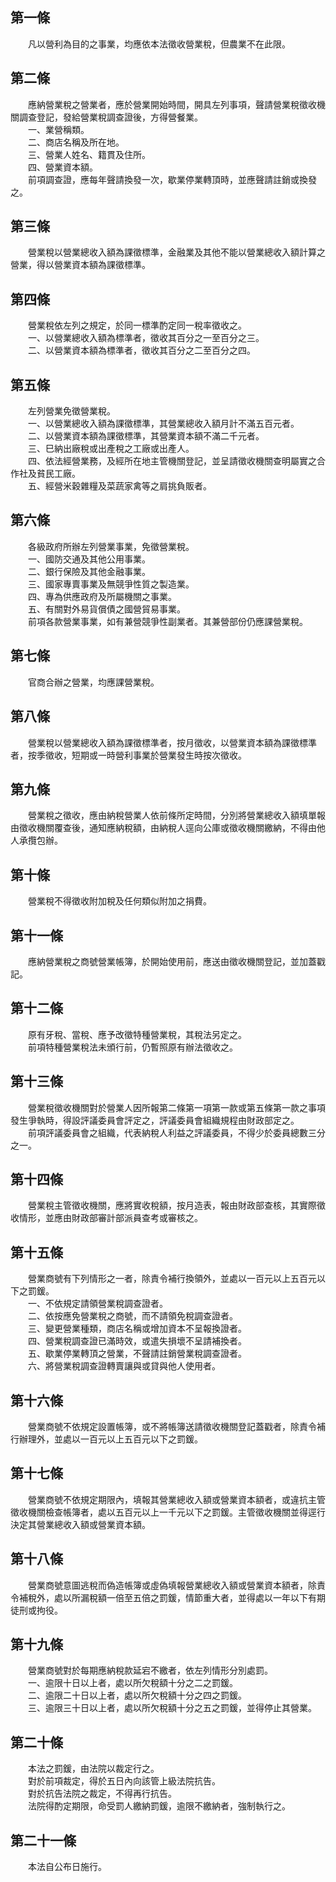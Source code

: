 第一條 
-------
　　凡以營利為目的之事業，均應依本法徵收營業稅，但農業不在此限。  


第二條 
-------
　　應納營業稅之營業者，應於營業開始時間，開具左列事項，聲請營業稅徵收機關調查登記，發給營業稅調查證後，方得營餐業。  
　　一、業營稱類。  
　　二、商店名稱及所在地。  
　　三、營業人姓名、籍貫及住所。  
　　四、營業資本額。  
　　前項調查證，應每年聲請換發一次，歇業停業轉頂時，並應聲請註銷或換發之。  


第三條 
-------
　　營業稅以營業總收入額為課徵標準，金融業及其他不能以營業總收入額計算之營業，得以營業資本額為課徵標準。  


第四條 
-------
　　營業稅依左列之規定，於同一標準酌定同一稅率徵收之。  
　　一、以營業總收入額為標準者，徵收其百分之一至百分之三。  
　　二、以營業資本額為標準者，徵收其百分之二至百分之四。  


第五條 
-------
　　左列營業免徵營業稅。  
　　一、以營業總收入額為課徵標準，其營業總收入額月計不滿五百元者。  
　　二、以營業資本額為課徵標準，其營業資本額不滿二千元者。  
　　三、巳納出廠稅或出產稅之工廠或出產人。  
　　四、依法經營業務，及經所在地主管機關登記，並呈請徵收機關查明屬實之合作社及貧民工廠。  
　　五、經營米穀雜糧及菜蔬家禽等之肩挑負販者。  


第六條 
-------
　　各級政府所辦左列營業事業，免徵營業稅。  
　　一、國防交通及其他公用事業。  
　　二、銀行保險及其他金融事業。  
　　三、國家專賣事業及無競爭性質之製造業。  
　　四、專為供應政府及所屬機關之事業。  
　　五、有關對外易貨償債之國營貿易事業。  
　　前項各款營業事業，如有兼營競爭性副業者。其兼營部份仍應課營業稅。  


第七條 
-------
　　官商合辦之營業，均應課營業稅。  


第八條 
-------
　　營業稅以營業總收入額為課徵標準者，按月徵收，以營業資本額為課徵標準者，按季徵收，短期或一時營利事業於營業發生時按次徵收。  


第九條 
-------
　　營業稅之徵收，應由納稅營業人依前條所定時間，分別將營業總收入額填單報由徵收機關覆查後，通知應納稅額，由納稅人逕向公庫或徵收機關繳納，不得由他人承攬包辦。  


第十條 
-------
　　營業稅不得徵收附加稅及任何類似附加之捐費。  


第十一條 
---------
　　應納營業稅之商號營業帳簿，於開始使用前，應送由徵收機關登記，並加蓋戳記。  


第十二條 
---------
　　原有牙稅、當稅、應予改徵特種營業稅，其稅法另定之。  
　　前項特種營業稅法未頒行前，仍暫照原有辦法徵收之。  


第十三條 
---------
　　營業稅徵收機關對於營業人因所報第二條第一項第一款或第五條第一款之事項發生爭執時，得設評議委員會評定之，評議委員會組織規程由財政部定之。  
　　前項評議委員會之組織，代表納稅人利益之評議委員，不得少於委員總數三分之一。  


第十四條 
---------
　　營業稅主管徵收機關，應將實收稅額，按月造表，報由財政部查核，其實際徵收情形，並應由財政部審計部派員查考或審核之。  


第十五條 
---------
　　營業商號有下列情形之一者，除責令補行換領外，並處以一百元以上五百元以下之罰鍰。  
　　一、不依規定請領營業稅調查證者。  
　　二、依按應免營業稅之商號，而不請領免稅調查證者。  
　　三、變更營業種類，商店名稱或增加資本不呈報換證者。  
　　四、營業稅調查證已滿時效，或遣失損壞不呈請補換者。  
　　五、歇業停業轉頂之營業，不聲請註銷營業稅調查證者。  
　　六、將營業稅調查證轉賣讓與或貸與他人使用者。  


第十六條 
---------
　　營業商號不依規定設置帳簿，或不將帳簿送請徵收機關登記蓋戳者，除責令補行辦理外，並處以一百元以上五百元以下之罰鍰。  


第十七條 
---------
　　營業商號不依規定期限內，填報其營業總收入額或營業資本額者，或違抗主管徵收機關檢查帳簿者，處以五百元以上一千元以下之罰鍰。主管徵收機關並得逕行決定其營業總收入額或營業資本額。  


第十八條 
---------
　　營業商號意圖逃稅而偽造帳簿或虛偽填報營業總收入額或營業資本額者，除責令補稅外，處以所漏稅額一倍至五倍之罰鍰，情節重大者，並得處以一年以下有期徒刑或拘役。  


第十九條 
---------
　　營業商號對於每期應納稅款延宕不繳者，依左列情形分別處罰。  
　　一、逾限十日以上者，處以所欠稅額十分之二之罰鍰。  
　　二、逾限二十日以上者，處以所欠稅額十分之四之罰鍰。  
　　三、逾限三十日以上者，處以所欠稅額十分之五之罰鍰，並得停止其營業。  


第二十條 
---------
　　本法之罰鍰，由法院以裁定行之。  
　　對於前項裁定，得於五日內向該管上級法院抗告。  
　　對於抗告法院之裁定，不得再行抗告。  
　　法院得酌定期限，命受罰人繳納罰鍰，逾限不繳納者，強制執行之。  


第二十一條 
-----------
　　本法自公布日施行。